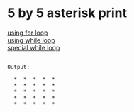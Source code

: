 # 5 by 5 asterisk print
[using for loop](looper0.cpp)  
[using while loop](/squarestar/looper1.cpp)  
[special while loop](/squarestar/looper1.5.cpp)  

```

Output:

  *  *  *  *  *
  *  *  *  *  *
  *  *  *  *  *
  *  *  *  *  *
  *  *  *  *  *

```
